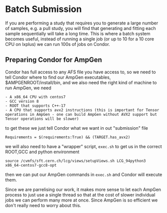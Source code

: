 Batch Submission
================

If you are performing a study that requires you to generate a large number of samples, e.g. a pull study, you will find that generating and fitting each sample sequentially will take a long time.
This is where a batch system becomes useful, instead of running a single job (or up to 10 for a 10 core CPU on lxplus) we can run 100s of jobs on Condor.

Preparing Condor for AmpGen
---------------------------

Condor has full access to any AFS file you have access to, so we need to tell Condor where to find our AmpGen executables, $AMPGENROOT/install/bin, and we also need the right kind of machine to run AmpGen,
we need

    - A x86_64 CPU with centos7
    - GCC version 8
    - ROOT that supports C++-17
    - A CPU that supports avx2 instructions (this is important for Tensor operations in AmpGen - one can build AmpGen without AVX2 support but Tensor operations will be slower)

to get these we just tell Condor what we want in out "submission" file

```
Requirements = $(requirements:True) && (TARGET.has_avx2)
```

we will also need to have a "wrapper" script, `exec.sh` to get us in the correct ROOT,GCC and python environment

```
source /cvmfs/sft.cern.ch/lcg/views/setupViews.sh LCG_94python3 x86_64-centos7-gcc8-opt
```

then we can put our AmpGen commands in `exec.sh` and Condor will execute them.

Since we are parrelising our work, it makes more sense to let each AmpGen process to just use a single thread so that at the cost of slower individual jobs we can perform many more at once. Since AmpGen is so efficient we don't really need to worry about this.
